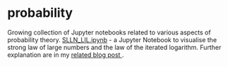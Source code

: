 # probability
Growing collection of Jupyter notebooks related to various aspects of probability theory.
[SLLN_LIL.ipynb](SLLN_LIL.ipynb) - a Jupyter Notebook to visualise the strong law of large numbers and the law of the iterated logarithm.
Further explanation are in my [related blog post ](https://jd11111.github.io/2023/05/22/SLLN_LIL.html).
